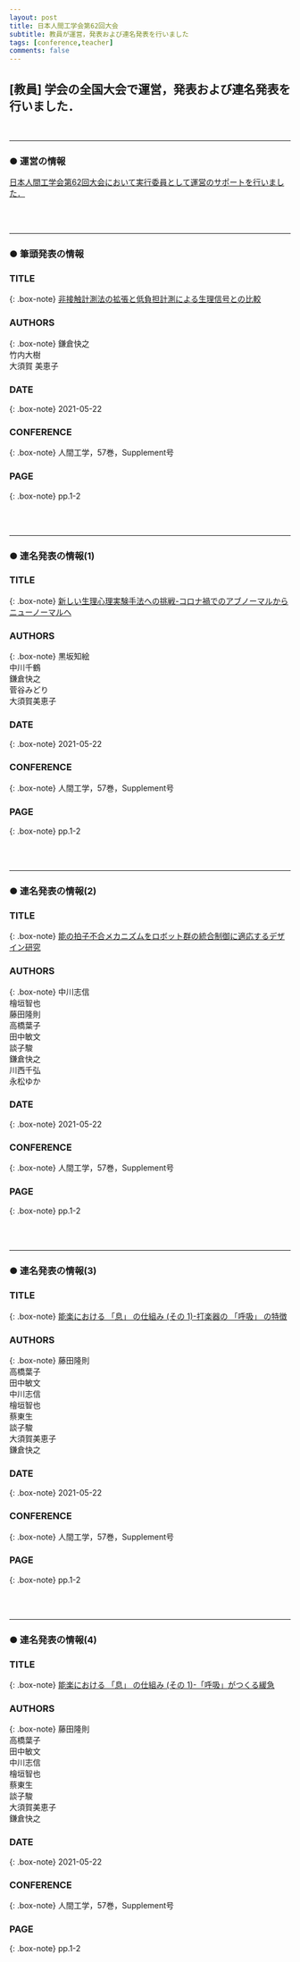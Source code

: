 ```yaml
---
layout: post
title: 日本人間工学会第62回大会
subtitle: 教員が運営，発表および連名発表を行いました
tags: [conference,teacher]
comments: false
---
```

## [教員] 学会の全国大会で運営，発表および連名発表を行いました．
<br>
<hr>

### ● 運営の情報

[日本人間工学会第62回大会において実行委員として運営のサポートを行いました．](https://www.oit.ac.jp/japanese/topics/?i=7704)

<br>
<br>
<hr>

### ● 筆頭発表の情報

### TITLE

{: .box-note}
[非接触計測法の拡張と低負担計測による生理信号との比較](https://www.jstage.jst.go.jp/article/jje/57/Supplement/57_2G2-3/_article/-char/ja/)


### AUTHORS
{: .box-note}
鎌倉快之<br>
竹内大樹<br>
大須賀 美恵子

### DATE
{: .box-note}
2021-05-22


### CONFERENCE
{: .box-note}
人間工学，57巻，Supplement号

### PAGE
{: .box-note}
pp.1-2

<br>
<br>
<hr>

### ● 連名発表の情報(1)

### TITLE

{: .box-note}
[新しい生理心理実験手法への挑戦-コロナ禍でのアブノーマルからニューノーマルへ](https://www.jstage.jst.go.jp/article/jje/57/Supplement/57_S07/_article/-char/ja/)


### AUTHORS
{: .box-note}
黒坂知絵<br>
中川千鶴<br>
鎌倉快之<br>
菅谷みどり<br>
大須賀美恵子

### DATE
{: .box-note}
2021-05-22


### CONFERENCE
{: .box-note}
人間工学，57巻，Supplement号

### PAGE
{: .box-note}
pp.1-2


<br>
<br>
<hr>

### ● 連名発表の情報(2)

### TITLE

{: .box-note}
[能の拍子不合メカニズムをロボット群の統合制御に適応するデザイン研究](https://www.jstage.jst.go.jp/article/jje/57/Supplement/57_2F3-5/_article/-char/ja/)


### AUTHORS
{: .box-note}
中川志信<br>
檜垣智也<br>
藤田隆則<br>
高橋葉子<br>
田中敏文<br>
談子駿<br>
鎌倉快之<br>
川西千弘<br>
永松ゆか

### DATE
{: .box-note}
2021-05-22


### CONFERENCE
{: .box-note}
人間工学，57巻，Supplement号

### PAGE
{: .box-note}
pp.1-2



<br>
<br>
<hr>

### ● 連名発表の情報(3)

### TITLE

{: .box-note}
[能楽における 「息」 の仕組み (その 1)-打楽器の 「呼吸」 の特徴](https://www.jstage.jst.go.jp/article/jje/57/Supplement/57_S11-1/_article/-char/ja/)


### AUTHORS
{: .box-note}
藤田隆則<br>
高橋葉子<br>
田中敏文<br>
中川志信<br>
檜垣智也<br>
蔡東生<br>
談子駿<br>
大須賀美恵子<br>
鎌倉快之

### DATE
{: .box-note}
2021-05-22


### CONFERENCE
{: .box-note}
人間工学，57巻，Supplement号

### PAGE
{: .box-note}
pp.1-2




<br>
<br>
<hr>

### ● 連名発表の情報(4)

### TITLE

{: .box-note}
[能楽における 「息」 の仕組み (その 1)-「呼吸」がつくる緩急](https://www.jstage.jst.go.jp/article/jje/57/Supplement/57_S11-2/_article/-char/ja/)


### AUTHORS
{: .box-note}
藤田隆則<br>
高橋葉子<br>
田中敏文<br>
中川志信<br>
檜垣智也<br>
蔡東生<br>
談子駿<br>
大須賀美恵子<br>
鎌倉快之

### DATE
{: .box-note}
2021-05-22


### CONFERENCE
{: .box-note}
人間工学，57巻，Supplement号

### PAGE
{: .box-note}
pp.1-2


